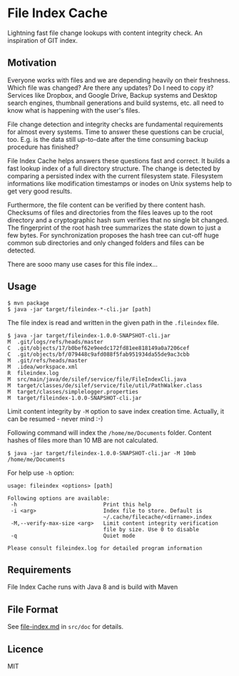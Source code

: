 # File Index Cache

Lightning fast file change lookups with content integrity check. An inspiration of
GIT index.

## Motivation
 
Everyone works with files and we are depending heavily on their freshness. Which
file was changed? Are there any updates? Do I need to copy it? Services like Dropbox,
and Google Drive, Backup systems and Desktop search engines, thumbnail generations 
and build systems, etc. all need to know what is happening with the user's files. 

File change detection and integrity checks are fundamental requirements for 
almost every systems. Time to answer these questions can be crucial, too. E.g. is
the data still up-to-date after the time consuming backup procedure has finished?

File Index Cache helps answers these questions fast and correct. It builds a fast 
lookup index of a full directory structure. The change is detected by comparing
a persisted index with the current filesystem state. Filesystem informations like
modification timestamps or inodes on Unix systems help to get very good results.

Furthermore, the file content can be verified by there content hash. Checksums of
files and directories from the files leaves up to the root directory and a
cryptographic hash sum verifies that no single bit changed. The fingerprint of 
the root hash tree summarizes the state down to just a few bytes. 
For synchronization proposes the hash tree can cut-off huge common sub directories 
and only changed folders and files can be detected.

There are sooo many use cases for this file index...

## Usage

    $ mvn package
    $ java -jar target/fileindex-*-cli.jar [path]
    
The file index is read and written in the given path in the `.fileindex` file.

    $ java -jar target/fileindex-1.0.0-SNAPSHOT-cli.jar 
    M  .git/logs/refs/heads/master
    C  .git/objects/17/b0bef62e9eedc172fd81ee818149a0a7206cef
    C  .git/objects/bf/079448c9afd088f5fab951934da55de9ac3cbb
    M  .git/refs/heads/master
    M  .idea/workspace.xml
    R  fileindex.log
    M  src/main/java/de/silef/service/file/FileIndexCli.java
    M  target/classes/de/silef/service/file/util/PathWalker.class
    M  target/classes/simplelogger.properties
    M  target/fileindex-1.0.0-SNAPSHOT-cli.jar

Limit content integrity by `-M` option to save index creation time. Actually, it
can be resumed - never mind :-)

Following command will index the `/home/me/Documents` folder. Content hashes of 
files more than 10 MB are not calculated. 

    $ java -jar target/fileindex-1.0.0-SNAPSHOT-cli.jar -M 10mb /home/me/Documents

For help use `-h` option:
 
    usage: fileindex <options> [path]
    
    Following options are available:
     -h                           Print this help
     -i <arg>                     Index file to store. Default is
                                  ~/.cache/filecache/<dirname>.index
     -M,--verify-max-size <arg>   Limit content integrity verification 
                                  file by size. Use 0 to disable
     -q                           Quiet mode
    
    Please consult fileindex.log for detailed program information

## Requirements

File Index Cache runs with Java 8 and is build with Maven

## File Format

See [file-index.md](src/doc/file-index.md) in `src/doc` for details.

## Licence

MIT